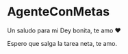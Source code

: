 # AgenteConMetas

Un saludo para mi Dey bonita, te amo :heart:

Espero que salga la tarea neta, te amo.